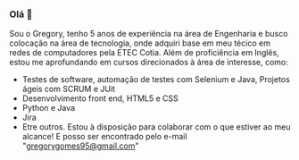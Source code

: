 ### Olá 👋
Sou o Gregory, tenho 5 anos de experiência na área de Engenharia e busco colocação na área de tecnologia, onde adquiri base em meu técico em redes de computadores pela ETEC Cotia. Além de proficiência em Inglês, estou me aprofundando em cursos direcionados à área de interesse, como:
- Testes de software, automação de testes com Selenium e Java, Projetos ágeis com SCRUM e JUit
- Desenvolvimento front end, HTML5 e CSS
- Python e Java
- Jira
- Etre outros.
Estou à disposição para colaborar com o que estiver ao meu alcance! E posso ser encontrado pelo e-mail 
"gregorygomes95@gmail.com"
